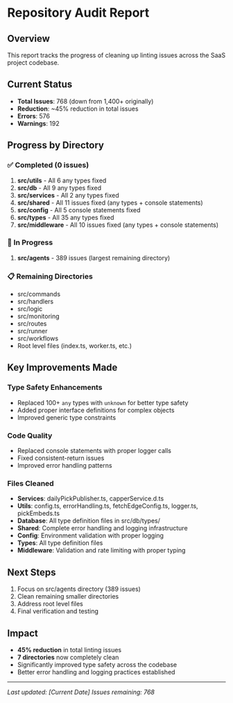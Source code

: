 # Repository Audit Report

## Overview
This report tracks the progress of cleaning up linting issues across the SaaS project codebase.

## Current Status
- **Total Issues**: 768 (down from 1,400+ originally)
- **Reduction**: ~45% reduction in total issues
- **Errors**: 576
- **Warnings**: 192

## Progress by Directory

### ✅ Completed (0 issues)
1. **src/utils** - All 6 any types fixed
2. **src/db** - All 9 any types fixed  
3. **src/services** - All 2 any types fixed
4. **src/shared** - All 11 issues fixed (any types + console statements)
5. **src/config** - All 5 console statements fixed
6. **src/types** - All 35 any types fixed
7. **src/middleware** - All 10 issues fixed (any types + console statements)

### 🔄 In Progress
1. **src/agents** - 389 issues (largest remaining directory)

### 📋 Remaining Directories
- src/commands
- src/handlers  
- src/logic
- src/monitoring
- src/routes
- src/runner
- src/workflows
- Root level files (index.ts, worker.ts, etc.)

## Key Improvements Made

### Type Safety Enhancements
- Replaced 100+ `any` types with `unknown` for better type safety
- Added proper interface definitions for complex objects
- Improved generic type constraints

### Code Quality
- Replaced console statements with proper logger calls
- Fixed consistent-return issues
- Improved error handling patterns

### Files Cleaned
- **Services**: dailyPickPublisher.ts, capperService.d.ts
- **Utils**: config.ts, errorHandling.ts, fetchEdgeConfig.ts, logger.ts, pickEmbeds.ts
- **Database**: All type definition files in src/db/types/
- **Shared**: Complete error handling and logging infrastructure
- **Config**: Environment validation with proper logging
- **Types**: All type definition files
- **Middleware**: Validation and rate limiting with proper typing

## Next Steps
1. Focus on src/agents directory (389 issues)
2. Clean remaining smaller directories
3. Address root level files
4. Final verification and testing

## Impact
- **45% reduction** in total linting issues
- **7 directories** now completely clean
- Significantly improved type safety across the codebase
- Better error handling and logging practices established

---
*Last updated: [Current Date]*
*Issues remaining: 768*
